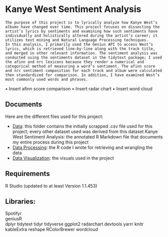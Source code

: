 # Kanye West Sentiment Analysis
	The purpose of this project is to lyrically analyze how Kanye West’s albums have changed over time. This project focuses on dissecting the artist’s lyrics by sentiments and examining how such sentiments have individually and holistically altered during the artist’s career; it utilizes text mining and Natural Language Processing techniques.
	In this analysis, I primarily used the Genius API to access West’s lyrics, which is retrieved line-by-line along with the track title, and merged in other relevant information. The sentiment analysis was conducted using the sentiments dataset in the tidytext package; I used the afinn and nrc lexicons because they render a numerical and categorical method of measuring a word’s sentiment. The afinn score and nrc sentiment composition for each track and album were calculated then standardized for comparison. In addition, I have examined West’s most commonly used words and phrases. 
•	Insert afinn score comparison
•	Insert radar chart
•	Insert word cloud

## Documents
Here are the different files used for this project:
- [Data](https://github.com/stehuang/Kanye-West-Sentiment-Analysis/tree/master/data): this folder contains the initially scrapped .csv file used for this project; every other dataset used was derived from this dataset
Kanye West Sentiment Analysis: the annotated R Markdown file that documents my entire process during this project
- [Data Processing](https://github.com/stehuang/Kanye-West-Sentiment-Analysis/blob/master/Scrap_and_Tokenize_Lyrics.R): the R code I wrote for retrieving and wrangling the data
- [Data Visualization](https://github.com/stehuang/Kanye-West-Sentiment-Analysis/tree/master/Kanye_West_Analysis_files/figure-markdown_github): the visuals used in the project

## Requirements
R Studio (updated to at least Version 1.1.453)

## Libraries:
Spotifyr			
geniusR			
dplyr
tidytext
tidyr
tidyverse
ggplot2
radarchart
devtools
yarrr
knitr
kableExtra
reshape
RColorBrewer
wordcloud
